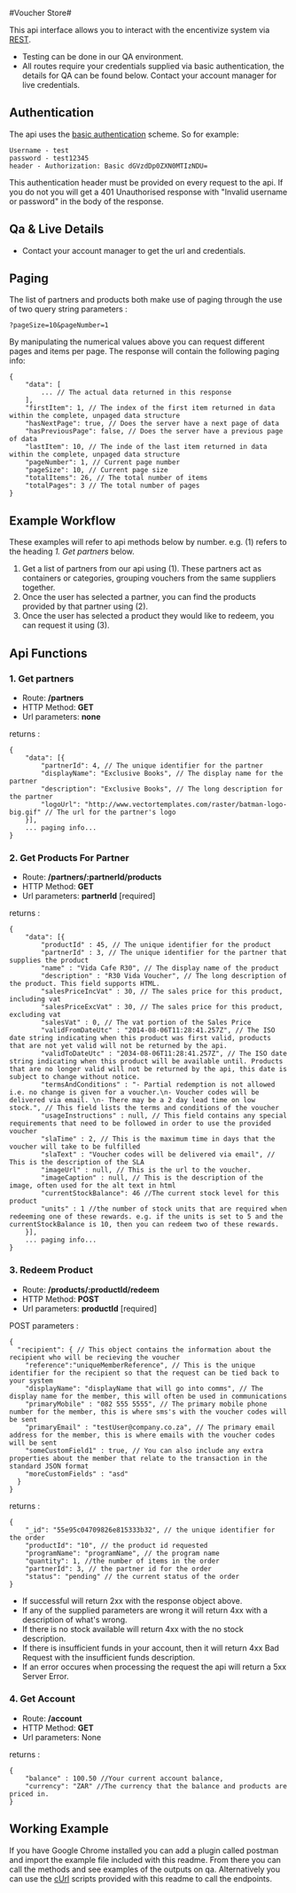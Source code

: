 #Voucher Store#

This api interface allows you to interact with the encentivize system via [REST](https://en.wikipedia.org/wiki/Representational_state_transfer).

- Testing can be done in our QA environment.
- All routes require your credentials supplied via basic authentication, the details for QA can be found below. Contact your account manager for live credentials.

## Authentication ##
The api uses the [basic authentication](https://en.wikipedia.org/wiki/Basic_access_authentication) scheme. So for example:

	Username - test
	password - test12345 
	header - Authorization: Basic dGVzdDp0ZXN0MTIzNDU= 

This authentication header must be provided on every request to the api. If you do not you will get a 401 Unauthorised response with "Invalid username or password" in the body of the response.

## Qa & Live Details ##
- Contact your account manager to get the url and credentials.

## Paging ##
The list of partners and products both make use of paging through the use of two query string parameters :

	?pageSize=10&pageNumber=1
By manipulating the numerical values above you can request different pages and items per page. The response will contain the following paging info:

	{
	    "data": [
	        ... // The actual data returned in this response
	    ],
	    "firstItem": 1, // The index of the first item returned in data within the complete, unpaged data structure 
	    "hasNextPage": true, // Does the server have a next page of data
	    "hasPreviousPage": false, // Does the server have a previous page of data
	    "lastItem": 10, // The inde of the last item returned in data within the complete, unpaged data structure
	    "pageNumber": 1, // Current page number
	    "pageSize": 10, // Current page size
	    "totalItems": 26, // The total number of items
	    "totalPages": 3 // The total number of pages
	}

## Example Workflow ##
These examples will refer to api methods below by number. e.g. (1) refers to the heading *1. Get partners* below.

1. Get a list of partners from our api using (1). These partners act as containers or categories, grouping vouchers from the same suppliers together.
2. Once the user has selected a partner, you can find the products provided by that partner using (2).
3. Once the user has selected a product they would like to redeem, you can request it using (3).

## Api Functions ##

### 1. Get partners ###
- Route:  **/partners**
- HTTP Method: **GET**
- Url parameters: **none**

returns : 

	{
		"data": [{
		    "partnerId": 4, // The unique identifier for the partner
		    "displayName": "Exclusive Books", // The display name for the partner
		    "description": "Exclusive Books", // The long description for the partner
		    "logoUrl": "http://www.vectortemplates.com/raster/batman-logo-big.gif" // The url for the partner's logo
		}],
		... paging info...
	}

### 2. Get Products For Partner ###
- Route:  **/partners/:partnerId/products**
- HTTP Method: **GET**
- Url parameters: **partnerId** [required]

returns : 

	{
		"data": [{
			"productId" : 45, // The unique identifier for the product 
			"partnerId" : 3, // The unique identifier for the partner that supplies the product
			"name" : "Vida Cafe R30", // The display name of the product
			"description" : "R30 Vida Voucher", // The long description of the product. This field supports HTML.
			"salesPriceIncVat" : 30, // The sales price for this product, including vat
			"salesPriceExcVat" : 30, // The sales price for this product, excluding vat
			"salesVat" : 0, // The vat portion of the Sales Price
			"validFromDateUtc" : "2014-08-06T11:28:41.257Z", // The ISO date string indicating when this product was first valid, products that are not yet valid will not be returned by the api.
			"validToDateUtc" : "2034-08-06T11:28:41.257Z", // The ISO date string indicating when this product will be available until. Products that are no longer valid will not be returned by the api, this date is subject to change without notice.
			"termsAndConditions" : "- Partial redemption is not allowed i.e. no change is given for a voucher.\n- Voucher codes will be delivered via email. \n- There may be a 2 day lead time on low stock.", // This field lists the terms and conditions of the voucher
			"usageInstructions" : null, // This field contains any special requirements that need to be followed in order to use the provided voucher
			"slaTime" : 2, // This is the maximum time in days that the voucher will take to be fulfilled 
			"slaText" : "Voucher codes will be delivered via email", // This is the description of the SLA
			"imageUrl" : null, // This is the url to the voucher.
			"imageCaption" : null, // This is the description of the image, often used for the alt text in html
			"currentStockBalance": 46 //The current stock level for this product
			"units" : 1 //the number of stock units that are required when redeeming one of these rewards. e.g. if the units is set to 5 and the currentStockBalance is 10, then you can redeem two of these rewards.
		}],
		... paging info...
	}

### 3. Redeem Product ###
- Route:  **/products/:productId/redeem**
- HTTP Method: **POST**
- Url parameters: **productId** [required]

POST parameters :

	{
	  "recipient": { // This object contains the information about the recipient who will be recieving the voucher 
	    "reference":"uniqueMemberReference", // This is the unique identifier for the recipient so that the request can be tied back to your system
	    "displayName": "displayName that will go into comms", // The display name for the member, this will often be used in communications
	    "primaryMobile" : "082 555 5555", // The primary mobile phone number for the member, this is where sms's with the voucher codes will be sent
	    "primaryEmail" : "testUser@company.co.za", // The primary email address for the member, this is where emails with the voucher codes will be sent
	    "someCustomField1" : true, // You can also include any extra properties about the member that relate to the transaction in the standard JSON format
	    "moreCustomFields" : "asd"
	  }
	}

returns : 
	
	{
	    "_id": "55e95c04709826e815333b32", // the unique identifier for the order
	    "productId": "10", // the product id requested
	    "programName": "programName", // the program name
	    "quantity": 1, //the number of items in the order
	    "partnerId": 3, // the partner id for the order
	    "status": "pending" // the current status of the order
	}

- If successful will return 2xx with the response object above.
- If any of the supplied parameters are wrong it will return 4xx with a description of what's wrong.
- If there is no stock available will return 4xx with the no stock description.
- If there is insufficient funds in your account, then it will return 4xx Bad Request with the insufficient funds description.
- If an error occures when processing the request the api will return a 5xx Server Error.

### 4. Get Account ###
- Route:  **/account**
- HTTP Method: **GET**
- Url parameters: None

returns : 

	{
		"balance" : 100.50 //Your current account balance,
	    "currency": "ZAR" //The currency that the balance and products are priced in. 
	}

## Working Example ##
If you have Google Chrome installed you can add a plugin called postman and import the example file included with this readme. From there you can call the methods and see examples of the outputs on qa.
Alternatively you can use the [cUrl](http://curl.haxx.se/) scripts provided with this readme to call the endpoints.